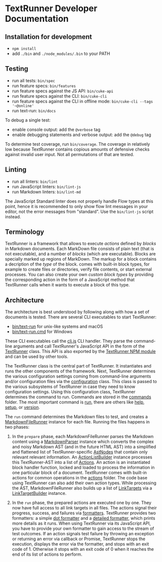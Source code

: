 # TextRunner Developer Documentation

## Installation for development

* `npm install`
* add `./bin` and `./node_modules/.bin` to your PATH


## Testing

* run all tests: `bin/spec`
* run feature specs: `bin/features`
* run feature specs against the JS API: `bin/cuke-api`
* run feature specs against the CLI: `bin/cuke-cli`
* run feature specs against the CLI in offline mode: `bin/cuke-cli --tags '~@online'`
* run text-run: `bin/docs`

To debug a single test:
* enable console output: add the `@verbose` tag
* enable debugging statements and verbose output: add the `@debug` tag

To determine test coverage, run `bin/coverage`.
The coverage in relatively low because TextRunner contains copious amounts of
defensive checks against invalid user input.
Not all permutations of that are tested.


## Linting

* run all linters: `bin/lint`
* run JavaScript linters: `bin/lint-js`
* run Markdown linters: `bin/lint-md`

The JavaScript Standard linter does not properly handle Flow types at this point,
hence it is recommended to only show flow lint messages in your editor,
not the error messages from "standard".
Use the `bin/lint-js` script instead.


## Terminology

TextRunner is a framework that allows to execute _actions_ defined by _blocks_
in Markdown documents.
Each MarkDown file consists of plain text (that is not executable),
and a number of _blocks_ (which are executable).
Blocks are specially marked up regions of MarkDown.
The markup for a block contains a decription of the _type_ of the block.
comes with built-in block types,
for example to create files or directories, verify file contents,
or start external processes.
You can also create your own _custom block types_
by providing the corresponding action in the form of a
JavaScript method that TextRunner calls when it wants to execute a block of this type.


## Architecture

The architecture is best understood by following along
with how a set of documents is tested.
There are several CLI executables to start TextRunner:
- [bin/text-run](bin/text-run) for unix-like systems and macOS
- [bin/text-run.cmd](bin/text-run.cmd) for Windows

These CLI executables call the [cli.js](src/cli.js) CLI handler.
They parse the command-line arguments and call TextRunner's JavaScript API
in the form of the [TextRunner](src/text-runner.js) class.
This API is also exported by the [TextRunner NPM module](https://www.npmjs.com/package/text-runner)
and can be used by other tools.

The TextRunner class is the central part of TextRunner.
It instantiates and runs the other components of the framework.
Next, TextRunner determines the various configuration settings
coming from command-line arguments and/or configuration files
via the [configuration](src/configuration.js) class.
This class is passed to the various subsystems of TextRunner
in case they need to know configuration settings.
Using this configuration class, TextRunner determines the command to run.
Commands are stored in the [commands](src/commands) folder.
The most important command is [run](src/commands/run),
there are others like [help](src/commands/help),
[setup](src/commands/setup), or [version](src/commands/version).

The `run` command determines the Markdown files to test,
and creates a [MarkdownFileRunner](src/commands/run/markdown-file-runner.js) instance for each file.
Running the files happens in two phases:

1. In the `prepare` phase, each MarkdownFileRunner parses the Markdown content
  using a [MarkdownParser](src/commands/run/markdown-parser.js) instance
  which converts the complex and noisy Markdown AST
  (and in the future HTML AST)
  into a simplified and flattened list of TextRunner-specific [AstNodes](src/typedefs/ast-node.js)
  that contain only relevant relevant information.
  An [ActionListBuilder](src/commands/run/activity-list-builder.js) instance
  processes this TextRunner-AST into a list of [Actions](src/typedefs/activity.js).
  An action is an instantiated block handler function,
  locked and loaded to process the information in one particular block of a document.
  TextRunner comes with built-in actions for common operations
  in the [actions](src/actions) folder.
  The code base using TextRunner can also add their own action types.
  While processing the AST,
  MarkdownFileRunner also builds up a list of [LinkTargets](src/typedefs/link-target.js)
  via a [LinkTargetBuilder](src/commands/run/link-target-builder.js) instance.

2. In the `run` phase, the prepared actions are executed one by one.
  They now have full access to all link targets in all files.
  The actions signal their progress, success, and failures via
  [formatters](src/formatters).
  TextRunner provides two formatters: a simple [dot formatter](src/formatters/dot-formatter.js)
  and a [detailed formatter](src/formatters/detailed-formatter.js),
  which prints more details as it runs.
  When using TextRunner via its JavaScript API,
  you have to provide your own formatter to gain access to the stream of test outcomes.
  If an action signals test failure
  by throwing an exception or returning an error via callback or Promise,
  TextRunner stops the execution, displays the error via the formatter,
  and stops with an exit code of 1.
  Otherwise it stops with an exit code of 0 when it reaches the end of its list of actions to perform.
